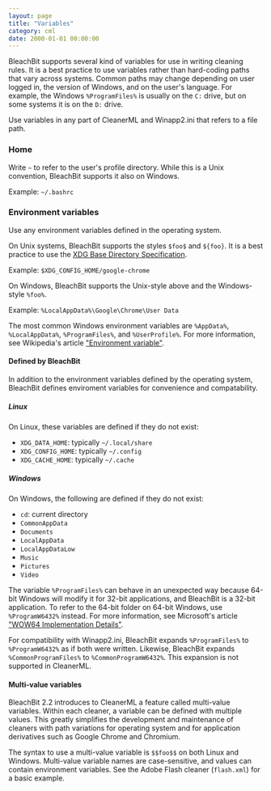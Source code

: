 ```yaml
---
layout: page
title: "Variables"
category: cml
date: 2000-01-01 00:00:00
---
```


BleachBit supports several kind of variables for use in writing cleaning rules.
It is a best practice to use variables rather than hard-coding paths that vary
across systems. Common paths may change depending on user logged in, the version
of Windows, and on the user's language. For example, the Windows `%ProgramFiles%`
is usually on the `C:` drive, but on some systems it is on the `D:` drive.

Use variables in any part of CleanerML and Winapp2.ini that refers to a file path.

### Home

Write `~` to refer to the user's profile directory. While this is a
Unix convention, BleachBit supports it also on Windows.

Example: `~/.bashrc`


### Environment variables

Use any environment variables defined in the operating system.

On Unix systems, BleachBit supports the styles `$foo$` and `${foo}`.
It is a best practice to use the [XDG Base Directory Specification](https://specifications.freedesktop.org/basedir-spec/basedir-spec-latest.html#variables).

Example: `$XDG_CONFIG_HOME/google-chrome`

On Windows, BleachBit supports the Unix-style above and the Windows-style `%foo%`.

Example: `%LocalAppData%\Google\Chrome\User Data`

The most common Windows environment variables are `%AppData%`, `%LocalAppData%`, `%ProgramFiles%`, and `%UserProfile%`. For more information, see Wikipedia's article ["Environment variable"](https://en.wikipedia.org/wiki/Environment_variable).


#### Defined by BleachBit

In addition to the environment variables defined by the operating system,
BleachBit defines enviroment variables for convenience and compatability.

##### Linux
On Linux, these variables are defined if they do not exist:

* `XDG_DATA_HOME`: typically `~/.local/share`
* `XDG_CONFIG_HOME`: typically `~/.config`
* `XDG_CACHE_HOME`: typically `~/.cache`

##### Windows
On Windows, the following are defined if they do not exist:

* `cd`: current directory
* `CommonAppData`
* `Documents`
* `LocalAppData`
* `LocalAppDataLow`
* `Music`
* `Pictures`
* `Video`

The variable `%ProgramFiles%` can behave in an unexpected way because 64-bit
Windows will modify it for 32-bit applications, and BleachBit is a 32-bit
application. To refer to the 64-bit folder on 64-bit Windows, use `%ProgramW6432%`
instead. For more information, see Microsoft's article ["WOW64 Implementation Details"](https://docs.microsoft.com/en-us/windows/desktop/winprog64/wow64-implementation-details).

For compatibility with Winapp2.ini, BleachBit expands `%ProgramFiles%` to
`%ProgramW6432%` as if both were written. Likewise, BleachBit expands
`%CommonProgramFiles%` to `%CommonProgramW6432%`. This expansion is not
supported in CleanerML.

#### Multi-value variables

BleachBit 2.2 introduces to CleanerML a feature called multi-value variables. Within each cleaner, a variable can be defined with multiple values. This greatly simplifies the development and maintenance of cleaners with path variations for operating system and for application derivatives such as Google Chrome and Chromium.

The syntax to use a multi-value variable is `$$foo$$` on both Linux and Windows. Multi-value variable names are case-sensitive, and values can contain environment variables. See the Adobe Flash cleaner (`flash.xml`) for a basic example.


